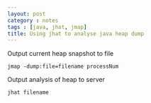 ```yaml
---
layout: post
category : notes
tags : [java, jhat, jmap]
title: Using jhat to analyse java heap dump
---
```


Output current heap snapshot to file

    jmap -dump:file=filename processNum

Output analysis of heap to server

    jhat filename
